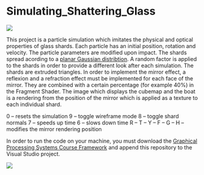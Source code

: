 # Simulating_Shattering_Glass

<img src="/back_mirror.gif?raw=true">

This project is a particle simulation which imitates the physical and optical properties of glass shards. Each particle has an initial position, rotation and velocity. The particle parameters are modified upon impact. The shards spread acording to a [planar Gaussian distribtion](https://homepages.inf.ed.ac.uk/rbf/HIPR2/gsmooth.htm). A random factor is applied to the shards in order to provide a different look after each simulation. The shards are extruded triangles. In order to implement the mirror effect, a reflexion and a refraction effect must be implemented for each face of the mirror. They are combined with a certain percentage (for example 40%) in the Fragment Shader. The image which displays the cubemap and the boat is a rendering from the position of the mirror which is applied as a texture to each individual shard.

0 – resets the simulation
9 – toggle wireframe mode
8 – toggle shard normals
7 – speeds up time
6 – slows down time
R – T – Y – F – G – H – modifies the mirror rendering position

In order to run the code on your machine, you must download the [Graphical Processing Systems Course Framework](https://github.com/UPB-Graphics/SPG-Framework) and append this repository to the Visual Studio project.

<img src="/front_mirror.gif?raw=true">
